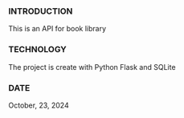 ### INTRODUCTION
This is an API for book library 

### TECHNOLOGY
The project is create with Python Flask and SQLite

### DATE
October, 23, 2024
